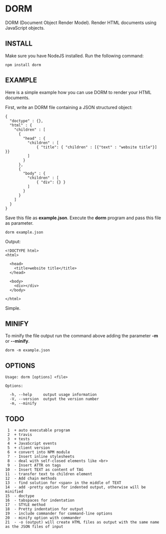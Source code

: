 DORM
====

DORM (Document Object Render Model). Render HTML documents using JavaScript objects.

INSTALL
-------
Make sure you have NodeJS installed. Run the following command:

    npm install dorm


EXAMPLE
-------
Here is a simple example how you can use DORM to render your HTML documents.

First, write an DORM file containing a JSON structured object:

    {
      "doctype" : {},
      "html" : {
        "children" : [
          {
            "head" : {
              "children" : [
                  { "title": { "children" : [{"text" : "website title"}] }}
              ]
            }
          },
          {
            "body" : {
              "children" : [
                  { "div": {} }
              ]
            }
          }
        ]
      }
    }

Save this file as **example.json**. Execute the **dorm** program and pass this file as parameter.

    dorm example.json

Output:

    <!DOCTYPE html>
    <html>
    
      <head>
        <title>website title</title>
      </head>
      
      <body>
        <div></div>
      </body>

    </html>

Simple.

MINIFY
------
To minify the file output run the command above adding the parameter **-m** or **--minify**.

    dorm -m example.json

OPTIONS
-------

    Usage: dorm [options] <file>

    Options:

      -h, --help     output usage information
      -V, --version  output the version number
      -m, --minify   


TODO
----
     1	+ auto executable program
     2	+ travis
     3	+ tests
     4	+ JavaScript events
     5	+ client version
     6	+ convert into NPM module
     7	- Insert inline stylesheets
     8	- deal with self-closed elements like <br>
     9	- Insert ATTR on tags
    10	- Insert TEXT as content of TAG
    11	- transfer text to children element
    12	- Add chain methods
    13	- find solution for <span> in the middle of TEXT
    14	- add -pretty option for indented output, otherwise will be minified
    15	- doctype
    16	- tabspaces for indentation
    17	- STYLE method
    18	- Pretty indentation for output
    19	- include commander for command-line options
    20	- minify option with commander
    21	- -o (output) will create HTML files as output with the same name as the JSON files of input
